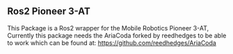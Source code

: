 ## Ros2 Pioneer 3-AT  
This Package is a Ros2 wrapper for the Mobile Robotics Pioneer 3-AT,
Currently this package needs the AriaCoda forked by reedhedges to be able to work which can be found at:
  https://github.com/reedhedges/AriaCoda
